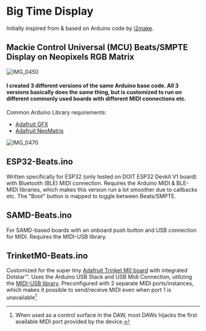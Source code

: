 # Big Time Display
Initially inspired from & based on Arduino code by [i2make](https://github.com/i2make/MTC_SPP_Reader).

## Mackie Control Universal (MCU) Beats/SMPTE Display on Neopixels RGB Matrix

![IMG_0450](https://github.com/atchoo78/Big-Time-Display/assets/20549049/c4cc1a18-8535-43ae-b1c1-123437c7ca66)

#### I created 3 different versions of the same Arduino base code. All 3 versions basically does the same thing, but is customized to run on different commonly used boards with different MIDI connections etc.

Common Arduino Library requirements:
- [Adafruit GFX](https://github.com/adafruit/Adafruit-GFX-Library)
- [Adafruit NeoMatrix](https://github.com/adafruit/Adafruit_NeoMatrix)

![IMG_0470](https://github.com/atchoo78/Big-Time-Display/assets/20549049/4b76f492-ce6f-45a3-8fd3-0c368c4b81d2)

## ESP32-Beats.ino
  
Written specifically for ESP32 (only tested on DOIT ESP32 Devkit V1 board) with Bluetooth (BLE) MIDI connection. Requires the Arduino MIDI & BLE-MIDI libraries, which makes this version run a lot smoother due to callbacks etc.
The "Boot" button is mapped to toggle between Beats/SMPTE.

## SAMD-Beats.ino
  
For SAMD-based boards with an onboard push button and USB connection for MIDI. Requires the MIDI-USB library.

## TrinketM0-Beats.ino
  
Customized for the super tiny [Adafruit Trinket M0 board](https://www.adafruit.com/product/3500) with integrated Dotstar™. Uses the Arduino USB Stack and USB Midi Connection, utilizing the [MIDI-USB library](https://www.arduino.cc/reference/en/libraries/usb-midi/). Preconfigured with 2 separate MIDI ports/instances, which makes it possible to send/receive MIDI even when port 1 is unavailable[^1]

[^1]: When used as a control surface in the DAW, most DAWs hijacks the first available MIDI port provided by the device.


